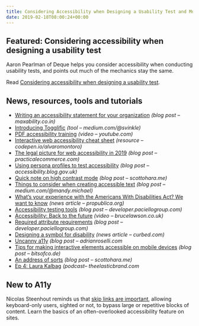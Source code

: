```yaml
---
title: Considering Accessibility when Designing a Usability Test and More
date: 2019-02-18T08:00:24+00:00
---
```


## Featured: Considering accessibility when designing a usability test

Aaron Pearlman of Deque helps you consider accessibility when conducting usability tests, and points out much of the mechanics stay the same.

Read [Considering accessibility when designing a usability test](https://www.deque.com/blog/considering-accessibility-when-designing-a-usability-test/).

## News, resources, tools and tutorials

* [Writing an accessibility statement for your organization](https://www.maxability.co.in/2019/02/writing-accessibility-statement-organization/) _(blog post – maxability.co.in)_
* [Introducing Togglific](https://medium.com/@svinkle/introducing-togglific-1d824708ecc1) _(tool – medium.com/@svinkle)_
* [PDF accessibility training](https://www.youtube.com/playlist?list=PLtSVUgxIo6KrxMh-wNhSG7MuZ2gfPf7co) _(video – youtube.com)_
* [Interactive web accessibility cheat sheet](https://codepen.io/alvaromontoro/full/xaEVJb) _(resource – codepen.io/alvaromontoro)_
* [The legal picture for web accessibility in 2019](https://www.practicalecommerce.com/the-legal-picture-for-web-accessibility-in-2019) _(blog post – practicalecommerce.com)_
* [Using persona profiles to test accessibility](https://accessibility.blog.gov.uk/2019/02/11/using-persona-profiles-to-test-accessibility/) _(blog post – accessibility.blog.gov.uk)_
* [Quick note on high contrast mode](https://www.scottohara.me/blog/2019/02/12/high-contrast-aria-and-images.html) _(blog post – scottohara.me)_
* [Things to consider when creating accessible text](https://medium.com/@mandy.michael/creating-accessible-text-60a91e9d1d3c) _(blog post – medium.com/@mandy.michael)_
* [What’s your experience with the Americans With Disabilities Act? We want to know](https://www.propublica.org/getinvolved/whats-your-experience-with-the-americans-with-disabilities-act-we-want-to-know) _(news article – propublica.org)_
* [Accessibility testing tools](https://developer.paciellogroup.com/blog/2019/02/accessibility-testing-tools-we-use/) _(blog post – developer.paciellogroup.com)_
* [Accessibility: Back to the future](https://www.brucelawson.co.uk/2019/accessibility-back-to-the-future/) _(video – brucelawson.co.uk)_
* [Required attribute requirements](https://developer.paciellogroup.com/blog/2019/02/required-attribute-requirements/) _(blog post – developer.paciellogroup.com)_
* [Designing a symbol for disability](https://www.curbed.com/2019/2/12/18220734/new-emoji-2019-disability-wheelchair) _(news article – curbed.com)_
* [Uncanny a11y](http://adrianroselli.com/2019/02/uncanny-a11y.html) _(blog post – adrianroselli.com_
* [Tips for making interactive elements accessible on mobile devices](https://bitsofco.de/tips-for-making-interactive-elements-accessible-on-mobile-devices/) _(blog post – bitsofco.de)_
* [An address of sorts](https://www.scottohara.me/blog/2019/02/14/addressing-contentinfo.html) _(blog post – scottohara.me)_
* [Ep 4: Laura Kalbag](http://theelasticbrand.com/episode/ep-4-laura-kalbag/) _(podcast– theelasticbrand.com_

## New to A11y

Nicolas Steenhout reminds us that [skip links are important](https://knowbility.org/blog/2019/skip-links/), allowing keyboard-only users, sighted or not, to bypass large or repetitive blocks of content. Learn the basics of an often-overlooked accessibility feature on sites.